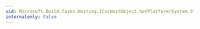 ```yaml
---
uid: Microsoft.Build.Tasks.Hosting.ICscHostObject.SetPlatform(System.String)
internalonly: False
---
```

